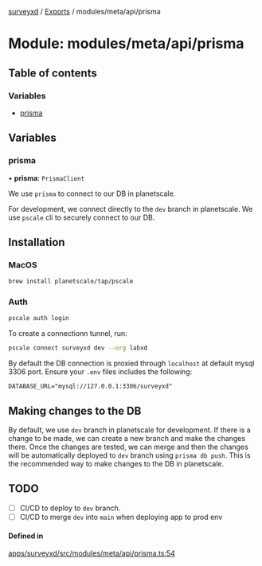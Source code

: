 [surveyxd](../README.md) / [Exports](../modules.md) / modules/meta/api/prisma

# Module: modules/meta/api/prisma

## Table of contents

### Variables

- [prisma](modules_meta_api_prisma.md#prisma)

## Variables

### prisma

• **prisma**: `PrismaClient`

We use `prisma` to connect to our DB in planetscale.

For development, we connect directly to the `dev` branch in planetscale. We use `pscale`
cli to securely connect to our DB.

## Installation
### MacOS
```bash
brew install planetscale/tap/pscale
```

### Auth
```bash
pscale auth login
```

To create a connectionn tunnel, run:
```bash
pscale connect surveyxd dev --org labxd
```

By default the DB connection is proxied through `localhost` at default mysql 3306 port.
Ensure your `.env` files includes the following:
```dotenv
DATABASE_URL="mysql://127.0.0.1:3306/surveyxd"
```

## Making changes to the DB

By default, we use `dev` branch in planetscale for development. If there is a change to be made,
we can create a new branch and make the changes there. Once the changes are tested, we can merge and
then the changes will be automatically deployed to `dev` branch using `prisma db push`. This is the 
recommended way to make changes to the DB in planetscale.

## TODO
- [ ] CI/CD to deploy to `dev` branch.
- [ ] CI/CD to merge `dev` into `main` when deploying app to prod env

#### Defined in

[apps/surveyxd/src/modules/meta/api/prisma.ts:54](https://github.com/labXD/formXD/blob/f0c75e0/apps/surveyxd/src/modules/meta/api/prisma.ts#L54)
